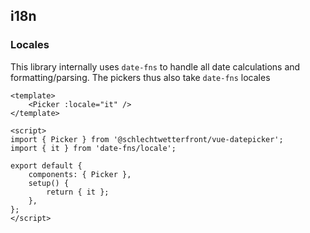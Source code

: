 ## i18n

### Locales

This library internally uses `date-fns` to handle all date calculations and formatting/parsing. The pickers thus also take `date-fns` locales

```vue
<template>
    <Picker :locale="it" />
</template>

<script>
import { Picker } from '@schlechtwetterfront/vue-datepicker';
import { it } from 'date-fns/locale';

export default {
    components: { Picker },
    setup() {
        return { it };
    },
};
</script>
```
